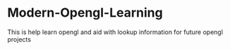 # Modern-Opengl-Learning
 This is help learn opengl and aid with lookup information for future opengl projects
